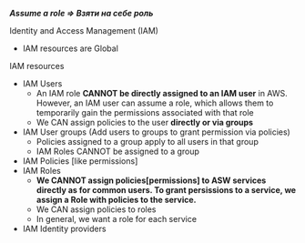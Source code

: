 ***Assume a role => Взяти на себе роль***

Identity and Access Management (IAM)

- IAM resources are Global

IAM resources
- IAM Users
  - An IAM role **CANNOT be directly assigned to an IAM user** in AWS. However, an IAM user can assume a role, which allows them to temporarily gain the permissions associated with that role
  - We CAN assign policies to the user **directly or via groups**
- IAM User groups (Add users to groups to grant permission via policies)
  - Policies assigned to a group apply to all users in that group
  - IAM Roles CANNOT be assigned to a group
- IAM Policies [like permissions]
- IAM Roles
  - **We CANNOT assign policies[permissions] to ASW services directly as for common users. To grant persissions to a service, we assign a Role with policies to the service.**
  - We CAN assign policies to roles
  - In general, we want a role for each service
- IAM Identity providers
